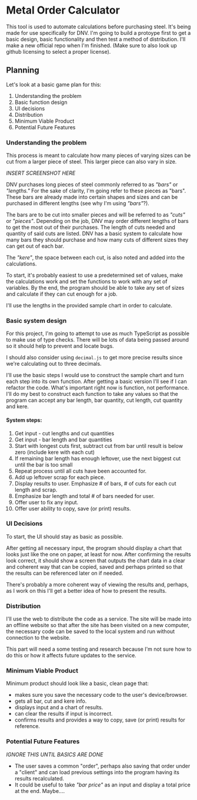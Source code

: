 # Metal Order Calculator

This tool is used to automate calculations before purchasing steel. It's being made for use specifically for DNV. I'm going to build a protoype first to get a basic design, basic functionality and then test a method of distribution. I'll make a new official repo when I'm finished. (Make sure to also look up github licensing to select a proper license).

## Planning

Let's look at a basic game plan for this:

1. Understanding the problem
2. Basic function design
3. UI decisions
4. Distribution
5. Minimum Viable Product
6. Potential Future Features

### Understanding the problem

This process is meant to calculate how many pieces of varying sizes can be cut from a larger piece of steel. This larger piece can also vary in size.

_INSERT SCREENSHOT HERE_

DNV purchases long pieces of steel commonly referred to as _"bars"_ or _"lengths."_ For the sake of clarity, I'm going refer to these pieces as "bars". These bars are already made into certain shapes and sizes and can be purchased in different lengths (see why I'm using _"bars"_?). 

The bars are to be cut into smaller pieces and will be referred to as _"cuts"_ or _"pieces"_. Depending on the job, DNV may order different lengths of bars to get the most out of their purchases. The length of cuts needed and quantity of said cuts are listed. DNV has a basic system to calculate how many bars they should purchase and how many cuts of different sizes they can get out of each bar.

The _"kere"_, the space between each cut, is also noted and added into the calculations.

To start, it's probably easiest to use a predetermined set of values, make the calculations work and set the functions to work with any set of variables. By the end, the program should be able to take any set of sizes and calculate if they can cut enough for a job.

I'll use the lengths in the provided sample chart in order to calculate.

### Basic system design

For this project, I'm going to attempt to use as much TypeScript as possible to make use of type checks. There will be lots of data being passed around so it should help to prevent and locate bugs.

I should also consider using `decimal.js` to get more precise results since we're calculating out to three decimals.

I'll use the basic steps I would use to construct the sample chart and turn each step into its own function. After getting a basic version I'll see if I can refactor the code. What's important right now is function, not performance. I'll do my best to construct each function to take any values so that the program can accept any bar length, bar quantity, cut length, cut quantity and kere.


#### System steps:

1. Get input - cut lengths and cut quantities
2. Get input - bar length and bar quantities
3. Start with longest cuts first, subtract cut from bar until result is below zero (include kere with each cut)
4. If remaining bar length has enough leftover, use the next biggest cut until the bar is too small
5. Repeat process until all cuts have been accounted for.
6. Add up leftover scrap for each piece.
7. Display results to user. Emphasize # of bars, # of cuts for each cut length and scrap.
8. Emphasize bar length and total # of bars needed for user.
9. Offer user to fix any input.
10. Offer user ability to copy, save (or print) results.

### UI Decisions

To start, the UI should stay as basic as possible.

After getting all necessary input, the program should display a chart that looks just like the one on paper, at least for now. After confirming the results look correct, it should show a screen that outputs the chart data in a clear and coherent way that can be copied, saved and perhaps printed so that the results can be referenced later on if needed.

There's probably a more coherent way of viewing the results and, perhaps, as I work on this I'll get a better idea of how to present the results.

### Distribution

I'll use the web to distribute the code as a service. The site will be made into an offline website so that after the site has been visited on a new computer, the necessary code can be saved to the local system and run without connection to the website.

This part will need a some testing and research because I'm not sure how to do this or how it affects future updates to the service.

### Minimum Viable Product

Minimum product should look like a basic, clean page that:

- makes sure you save the necessary code to the user's device/browser.
- gets all bar, cut and kere info.
- displays input and a chart of results.
- can clear the results if input is incorrect.
- confirms results and provides a way to copy, save (or print) results for reference.

### Potential Future Features

_IGNORE THIS UNTIL BASICS ARE DONE_

- The user saves a common "order", perhaps also saving that order under a "client" and can load previous settings into the program having its results recalculated.
- It could be useful to take _"bar price"_ as an input and display a total price at the end. Maybe....

